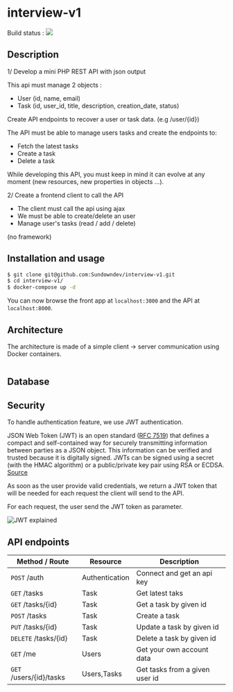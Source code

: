 # interview-v1

Build status : ![](https://api.travis-ci.org/Sundowndev/interview-v1.svg)

## Description

1/ Develop a mini PHP REST API with json output

This api must manage 2 objects :
- User (id, name, email)
- Task (id, user_id, title, description, creation_date, status)

Create API endpoints to recover a user or task data. (e.g /user/{id})

The API must be able to manage users tasks and create the endpoints to:
- Fetch the latest tasks
- Create a task
- Delete a task

While developing this API, you must keep in mind it can evolve at any moment (new resources, new properties in objects ...).

2/ Create a frontend client to call the API

- The client must call the api using ajax
- We must be able to create/delete an user
- Manage user's tasks (read / add / delete)

(no framework)

## Installation and usage

```bash
$ git clone git@github.com:Sundowndev/interview-v1.git
$ cd interview-v1/
$ docker-compose up -d
```

You can now browse the front app at `localhost:3000` and the API at `localhost:8000`.

## Architecture

The architecture is made of a simple client -> server communication using Docker containers.

<p align="center">
 <img src="https://i.imgur.com/9EG2rso.png" alt="">
</p>

## Database

## Security

To handle authentication feature, we use JWT authentication.

JSON Web Token (JWT) is an open standard ([RFC 7519](https://tools.ietf.org/html/rfc7519)) that defines a compact and self-contained way for securely transmitting information between parties as a JSON object. This information can be verified and trusted because it is digitally signed. JWTs can be signed using a secret (with the HMAC algorithm) or a public/private key pair using RSA or ECDSA. [Source](https://jwt.io/introduction/)

As soon as the user provide valid credentials, we return a JWT token that will be needed for each request the client will send to the API.

For each request, the user send the JWT token as parameter.

![JWT explained](https://cdn-images-1.medium.com/max/1400/1*SSXUQJ1dWjiUrDoKaaiGLA.png)

## API endpoints

| Method / Route        | Resource           | Description  |
| --------------------- | ------------------ | ------------ |
| `POST` /auth      | Authentication | Connect and get an api key |
| `GET` /tasks      | Task      |   Get latest taks |
| `GET` /tasks/{id} | Task      |    Get a task by given id |
| `POST` /tasks | Task      |    Create a task |
| `PUT` /tasks/{id} | Task      |    Update a task by given id |
| `DELETE` /tasks/{id} | Task      |    Delete a task by given id |
| `GET` /me | Users      |    Get your own account data |
| `GET` /users/{id}/tasks | Users,Tasks      |    Get tasks from a given user id |
